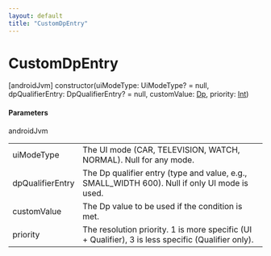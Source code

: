 ```yaml
---
layout: default
title: "CustomDpEntry"
---
```


# CustomDpEntry

[androidJvm]
constructor(uiModeType: UiModeType? = null, dpQualifierEntry: DpQualifierEntry? = null, customValue: [Dp](https://developer.android.com/reference/kotlin/androidx/compose/ui/unit/Dp.html), priority: [Int](https://kotlinlang.org/api/core/kotlin-stdlib/kotlin/-int/index.html))

#### Parameters

androidJvm

| | |
|---|---|
| uiModeType | The UI mode (CAR, TELEVISION, WATCH, NORMAL). Null for any mode. |
| dpQualifierEntry | The Dp qualifier entry (type and value, e.g., SMALL_WIDTH 600). Null if only UI mode is used. |
| customValue | The Dp value to be used if the condition is met. |
| priority | The resolution priority. 1 is more specific (UI + Qualifier), 3 is less specific (Qualifier only). |